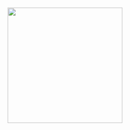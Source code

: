 ###
<div align="center">
  <img height="260" src="https://i.ytimg.com/vi/uMCfcrv84jQ/mqdefault.jpg"  />
</div>

###
